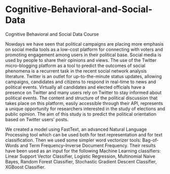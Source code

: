 # Cognitive-Behavioral-and-Social-Data
Cognitive Behavioral and Social Data Course

Nowdays we have seen that political campaigns are placing more emphasis on social media
tools as a low-cost platform for connecting with voters and promoting engagement among
users in their political base. Social media is used by people to share their opinions and
views. The use of the Twitter micro-blogging platform as a tool to predict the outcomes
of social phenomena is a recurrent task in the recent social network analysis literature.
Twitter is an outlet for up-to-the-minute status updates, allowing campaigns, candidates
and citizens to respond in real-time to news and political events. Virtually all candidates
and elected officials have a presence on Twitter and many users rely on Twitter to stay
informed about political events. The content and structure of the political discussion
that takes place on this platform, easily accessible through their API, represents a unique
opportunity for researchers interested in the study of elections and public opinion.
The aim of this study is to predict the political orientation based on Twitter
users’ posts. 

We created a model using FastText, an advanced Natural Language
Processing tool which can be used both for text representation and for text classification.
Then we used some simpler word vectorizer tools: Bag-of-Words and Term
Frequency–Inverse Document Frequency. Their results have been used
as an input for the following Machine Learning classifiers: Linear Support Vector Classifier, Logistic Regression, Multinomial Naive Bayes, Random Forest Classifier, Stochastic Gradient Descent Classifier, XGBoost Classifier.
